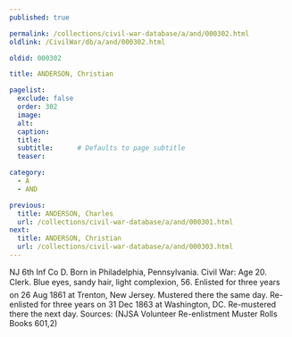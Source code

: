 ```yaml
---
published: true

permalink: /collections/civil-war-database/a/and/000302.html
oldlink: /CivilWar/db/a/and/000302.html

oldid: 000302

title: ANDERSON, Christian

pagelist:
  exclude: false
  order: 302
  image: 
  alt:
  caption:
  title:
  subtitle:      # Defaults to page subtitle
  teaser:

category: 
  - A 
  - AND

previous:
  title: ANDERSON, Charles
  url: /collections/civil-war-database/a/and/000301.html  
next:
  title: ANDERSON, Christian
  url: /collections/civil-war-database/a/and/000303.html   
---
```

NJ 6th Inf Co D. Born in Philadelphia, Pennsylvania. Civil War: Age 20. Clerk. Blue eyes, sandy hair, light complexion, 5&#146;6&#148;. Enlisted for three years on 26 Aug 1861 at Trenton, New Jersey. Mustered there the same day. Re-enlisted for three years on 31 Dec 1863 at Washington, DC. Re-mustered there the next day. Sources: (NJSA Volunteer Re-enlistment Muster Rolls Books 601,2)